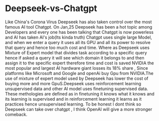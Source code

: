 # Deepseek-vs-Chatgpt

Like China's Corona Virus Deepseek has also taken control over the most famous AI tool Chatgpt. On Jan,25 Deepseek has been a hot topic among Developers and every one has been talking that Chatgpt is now powerless and AI has taken AI's job(Its kinda truth)
Chatgpt uses single large Model, and when we enter a query it uses all its GPU and all its power to resolve that query and hence too much cost and time.
Where as  Deepseek uses Mixture of Expert model that divides task according to a specific query hence if asked a query it will see which domain it belongs to and then assign it to the specific expert therefore time and cost is saved
NVIDIA the most popular and largest AI hardware giant losses its 18% share , Since platforms like Microsoft and Google and openAi buy Gpu from NVIDIA.The use of mixture of expert model used by Deepseek has lower the cost of buying more and more GpuS.Deepseek uses reinforcement learning unsupervised data and other AI model uses finetuning supervised data. These methologies are defined as 
in finetuning it knows what it knows and its learning is supervised and in reinforcement learning it learns as it practices hence unsupervised learning.
To be honest I dont think so Deepseek can take over chatgpt , I think OpenAI will give a more stronger comeback.
